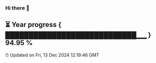 ### Hi there 👋
⏳ Year progress { ████████████████████████████▁▁ } 94.95 %
---
⏰ Updated on Fri, 13 Dec 2024 12:19:46 GMT

